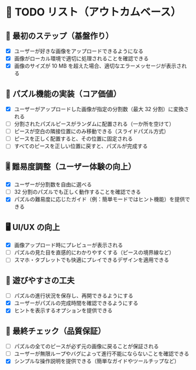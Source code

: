 # 🎯 TODO リスト（アウトカムベース）

## 🏁 最初のステップ（基盤作り）

- [x] ユーザーが好きな画像をアップロードできるようになる  
- [x] 画像がローカル環境で適切に処理されることを確認できる  
- [x] 画像のサイズが 10 MB を超えた場合、適切なエラーメッセージが表示される  

## 🧩 パズル機能の実装（コア価値）

- [x] ユーザーがアップロードした画像が指定の分割数（最大 32 分割）に変換される  
- [ ] 分割されたパズルピースがランダムに配置される（一か所を空けて）  
- [ ] ピースが空白の隣接位置にのみ移動できる（スライドパズル方式）  
- [ ] ピースを正しく配置すると、その位置に固定される  
- [ ] すべてのピースを正しい位置に戻すと、パズルが完成する  

## 🎚 難易度調整（ユーザー体験の向上）

- [x] ユーザーが分割数を自由に選べる  
- [ ] 32 分割のパズルでも正しく動作することを確認できる  
- [x] パズルの難易度に応じたガイド（例：簡単モードではヒント機能）を提供できる  

## 🖥️ UI/UX の向上

- [x] 画像アップロード時にプレビューが表示される  
- [ ] パズルの見た目を直感的にわかりやすくする（ピースの境界線など）  
- [ ] スマホ・タブレットでも快適にプレイできるデザインを適用できる  

## 🔄 遊びやすさの工夫

- [ ] パズルの進行状況を保存し、再開できるようにする  
- [x] ユーザーがパズルの完成時間を確認できるようにする  
- [x] ヒントを表示するオプションを提供できる  

## 🎯 最終チェック（品質保証）

- [ ] パズルの全てのピースが必ず元の画像に戻ることが保証される  
- [ ] ユーザーが無限ループやバグによって進行不能にならないことを確認できる  
- [x] シンプルな操作説明を提供できる（簡単なガイドやツールチップなど）
